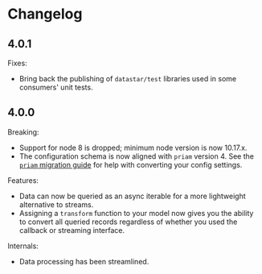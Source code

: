 # Changelog

## 4.0.1

Fixes:
- Bring back the publishing of `datastar/test` libraries used in some consumers' unit tests.

## 4.0.0

Breaking:
- Support for node 8 is dropped; minimum node version is now 10.17.x.
- The configuration schema is now aligned with `priam` version 4. See the [`priam` migration guide](https://github.com/godaddy/node-priam/blob/master/MIGRATION.md) for help with converting your config settings.

Features:
- Data can now be queried as an async iterable for a more lightweight alternative to streams.
- Assigning a `transform` function to your model now gives you the ability to convert all queried records regardless of whether you used the callback or streaming interface.

Internals:
- Data processing has been streamlined.
